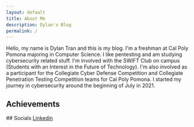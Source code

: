 ```yaml
---
layout: default
title: About Me
description: Dylan's Blog
permalink: /
---
```

<head>
<style> /*center text, make 3 columns of equal width, remove the white border this theme has by default*/
th {text-align: center; border-bottom: 0px;}
td {text-align: center; border-bottom: 0px;}
</style>
<script>
function show() {
  var x = document.getElementById("achievements");
  if (x.style.display === "none") {
    x.style.display = "block";
  } else {
    x.style.display = "none";
  }
}
</script>
</head>
Hello, my name is Dylan Tran and this is my blog. I'm a freshman at Cal Poly Pomona majoring in Computer Science. I like pentesting and am studying cybersecurity related stuff. I'm involved with the SWIFT Club on campus (Students with an Interest in the Future of Technology). I'm also involved as a participant for the Collegiate Cyber Defense Competition and Collegiate Penetration Testing Competition teams for Cal Poly Pomona. I started my journey in cybersecurity around the beginning of July in 2021. 
<br/>


<div onClick="show()" id="hovere"><h2>Achievements</h2></div>

<div id="achievements" style="display:none">
  <div id="sideGrouper">
    <div id="indexFloat">
      <img src="https://github.com/susMdT/Nigerald/blob/master/assets/images/CPTC_Logo.png?raw=true" width="100%" height="100%" unselectable="on" />
    </div>
    <div id="indexFloat">
      <table>
        <tr>
          <th colspan="3"><h1 style="font-size:20px">Collegiate Penetration Testing Competition</h1></th>    
        </tr>
        <tr>
          <td style="width: 40%">Western Regionals</td>
          <td style="width: 33%">1st Place</td>
          <td style="width: 33%">2021</td>
        </tr>
      </table>
    </div>
  </div>
  <div id="sideGrouper">
    <div id="indexFloat">
      <img src="https://github.com/susMdT/Nigerald/blob/master/assets/images/Hivestorm_Logo.png?raw=true" width="100%" height="100%" unselectable="on" />
    </div>
    <div id="indexFloat">
      <table>
        <tr>
          <th colspan="3"><h1 style="font-size:20px">Hivestorm</h1></th>    
        </tr>
        <tr>
          <td style="width: 50%">5th Place</td>
          <td style="width: 50%">2021</td>
        </tr>
      </table>
    </div>
  </div>
  <div id="sideGrouper">
    <div id="indexFloat">
      <img src="https://github.com/susMdT/Nigerald/blob/master/assets/images/CCDC.jpg?raw=true" width="100%" height="100%" unselectable="on" />
    </div>
    <div id="indexFloat">
      <table>
        <tr>
          <th colspan="3"><h1 style="font-size:20px">Collegiate Cyber Defense Competition</h1></th>    
        </tr>
        <tr>
          <td style="width: 40%">Western Regional Invitationals</td>
          <td style="width: 33%">6th Place</td>
          <td style="width: 33%">2021</td>
        </tr>
      </table>
    </div>
  </div> 
</div>
<p style="font-size: 7px;"></p>
## Socials
<a href="https://www.linkedin.com/in/dylan-tran-84aa46217"> Linkedin </a>
